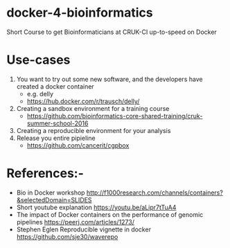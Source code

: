 # docker-4-bioinformatics
Short Course to get Bioinformaticians at CRUK-CI up-to-speed on Docker

# Use-cases

1. You want to try out some new software, and the developers have created a docker container
    + e.g. delly
    + https://hub.docker.com/r/trausch/delly/
2. Creating a sandbox environment for a training course
    + https://github.com/bioinformatics-core-shared-training/cruk-summer-school-2016
3. Creating a reproducible environment for your analysis
4. Release you entire pipieline
    + https://github.com/cancerit/cgpbox


# References:-

- Bio in Docker workshop
    http://f1000research.com/channels/containers?&selectedDomain=SLIDES
- Short youtube explanation
    https://youtu.be/aLipr7tTuA4
- The impact of Docker containers on the performance of genomic pipelines
    https://peerj.com/articles/1273/
- Stephen Eglen Reproducible vignette in docker
    https://github.com/sje30/waverepo
